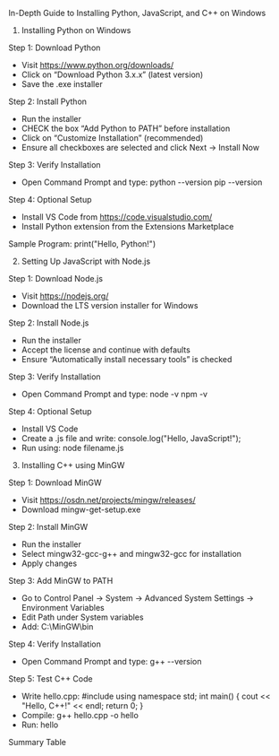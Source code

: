 In-Depth Guide to Installing Python, JavaScript, and C++ on Windows
1. Installing Python on Windows

Step 1: Download Python
- Visit https://www.python.org/downloads/
- Click on “Download Python 3.x.x” (latest version)
- Save the .exe installer

Step 2: Install Python
- Run the installer
- CHECK the box “Add Python to PATH” before installation
- Click on “Customize Installation” (recommended)
- Ensure all checkboxes are selected and click Next → Install Now

Step 3: Verify Installation
- Open Command Prompt and type:
    python --version
    pip --version

Step 4: Optional Setup
- Install VS Code from https://code.visualstudio.com/
- Install Python extension from the Extensions Marketplace

Sample Program:
    print("Hello, Python!")

2. Setting Up JavaScript with Node.js

Step 1: Download Node.js
- Visit https://nodejs.org/
- Download the LTS version installer for Windows

Step 2: Install Node.js
- Run the installer
- Accept the license and continue with defaults
- Ensure “Automatically install necessary tools” is checked

Step 3: Verify Installation
- Open Command Prompt and type:
    node -v
    npm -v

Step 4: Optional Setup
- Install VS Code
- Create a .js file and write:
    console.log("Hello, JavaScript!");
- Run using:
    node filename.js

3. Installing C++ using MinGW

Step 1: Download MinGW
- Visit https://osdn.net/projects/mingw/releases/
- Download mingw-get-setup.exe

Step 2: Install MinGW
- Run the installer
- Select mingw32-gcc-g++ and mingw32-gcc for installation
- Apply changes

Step 3: Add MinGW to PATH
- Go to Control Panel → System → Advanced System Settings → Environment Variables
- Edit Path under System variables
- Add: C:\MinGW\bin

Step 4: Verify Installation
- Open Command Prompt and type:
    g++ --version

Step 5: Test C++ Code
- Write hello.cpp:
    #include <iostream>
    using namespace std;
    int main() {
        cout << "Hello, C++!" << endl;
        return 0;
    }
- Compile:
    g++ hello.cpp -o hello
- Run:
    hello

Summary Table